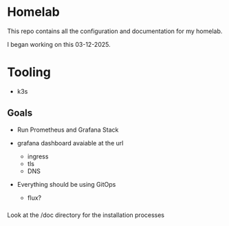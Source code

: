 # Homelab

This repo contains all the configuration and documentation for my homelab.

I began working on this 03-12-2025.

# Tooling

* k3s

## Goals 
* Run Prometheus and Grafana Stack
* grafana dashboard avaiable at the url 
    * ingress 
    * tls
    * DNS

* Everything should be using GitOps
    * flux?

### 
Look at the /doc directory for the installation processes





